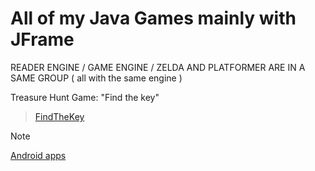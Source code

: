 # All of my Java Games mainly with JFrame

READER ENGINE / GAME ENGINE / ZELDA AND PLATFORMER ARE IN A SAME GROUP ( all with the same engine )

Treasure Hunt Game: "Find the key"
> <a href="https://github.com/ooo-dev-code/FindTheKey">FindTheKey</a>

> [!NOTE]
> <a href="https://github.com/ooo-dev-code/Android-apps">Android apps</a>
